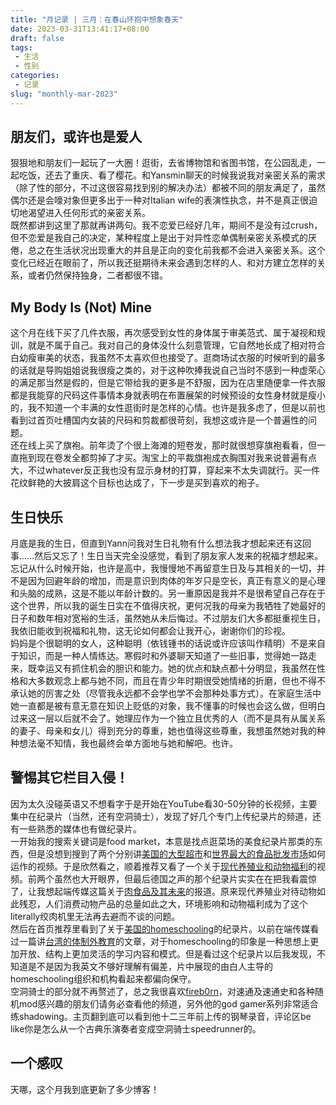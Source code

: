 ```yaml
---
title: "月记录 | 三月：在春山环抱中想象春天"
date: 2023-03-31T13:41:17+08:00
draft: false
tags: 
 - 生活
 - 性别
categories: 
 - 记录
slug: "monthly-mar-2023"
---
```


## 朋友们，或许也是爱人
狠狠地和朋友们一起玩了一大圈！逛街，去省博物馆和省图书馆，在公园乱走，一起吃饭，还去了重庆、看了樱花。和Yansmin聊天的时候我说我对亲密关系的需求（除了性的部分，不过这很容易找到别的解决办法）都被不同的朋友满足了，虽然偶尔还是会嚎对象但更多出于一种对Italian wife的表演性执念，并不是真正很迫切地渴望进入任何形式的亲密关系。  
既然都讲到这里了那就再讲两句。我不恋爱已经好几年，期间不是没有过crush，但不恋爱是我自己的决定，某种程度上是出于对异性恋单偶制亲密关系模式的厌倦，总之在生活状况出现重大的并且是正向的变化前我都不会进入亲密关系。这个变化已经近在眼前了，所以我还挺期待未来会遇到怎样的人、和对方建立怎样的关系，或者仍然保持独身，二者都很不错。

## My Body Is (Not) Mine
这个月在线下买了几件衣服，再次感受到女性的身体属于审美范式、属于凝视和规训，就是不属于自己。我对自己的身体没什么刻意管理，它自然地长成了相对符合白幼瘦审美的状态，我虽然不太喜欢但也接受了。逛商场试衣服的时候听到的最多的话就是导购姐姐说我很瘦之类的，对于这种吹捧我说自己当时不感到一种虚荣心的满足那当然是假的，但是它带给我的更多是不舒服，因为在店里随便拿一件衣服都是我能穿的尺码这件事情本身就表明在布置展架的时候预设的女性身材就是瘦小的，我不知道一个丰满的女性逛街时是怎样的心情。也许是我多虑了，但是以前也看到过首页吐槽国内女装的尺码和剪裁都很苛刻，我想这或许是一个普遍性的问题。  
还在线上买了旗袍。前年烫了个很上海滩的短卷发，那时就很想穿旗袍看看，但一直拖到现在卷发全都剪掉了才买。淘宝上的平裁旗袍成衣胸围对我来说普遍有点大，不过whatever反正我也没有显示身材的打算，穿起来不太失调就行。买一件花纹鲜艳的大披肩这个目标也达成了，下一步是买到喜欢的袍子。

## 生日快乐
月底是我的生日，但直到Yann问我对生日礼物有什么想法我才想起来还有这回事……然后又忘了！生日当天完全没感觉，看到了朋友家人发来的祝福才想起来。忘记从什么时候开始，也许是高中，我慢慢地不再留意生日及与其相关的一切，并不是因为回避年龄的增加，而是意识到肉体的年岁只是空长，真正有意义的是心理和头脑的成熟，这是不能以年龄计数的。另一重原因是我并不是很希望自己存在于这个世界，所以我的诞生日实在不值得庆祝，更何况我的母亲为我牺牲了她最好的日子和数年相对宽裕的生活，虽然她从未后悔过。不过朋友们大多都挺重视生日，我依旧能收到祝福和礼物，这无论如何都会让我开心，谢谢你们的珍视。  
妈妈是个很聪明的女人，这种聪明（依钱锺书的话说或许应该叫作精明）不是来自于知识，而是一种人情练达。寒假时和外婆聊天知道了一些旧事，觉得她一路走来，既幸运又有抓住机会的胆识和能力。她的优点和缺点都十分明显，我虽然在性格和大多数观念上都与她不同，而且在青少年时期很受她情绪的折磨，但也不得不承认她的厉害之处（尽管我永远都不会学也学不会那种处事方式）。在家庭生活中她一直都是被有意无意在知识上贬低的对象，我不懂事的时候也会这么做，但明白过来这一层以后就不会了。她理应作为一个独立且优秀的人（而不是具有从属关系的妻子、母亲和女儿）得到充分的尊重，她也值得这些尊重，我想虽然她对我的种种想法毫不知情，我也最终会单方面地与她和解吧。也许。

## 警惕其它栏目入侵！
因为太久没碰英语又不想看字于是开始在YouTube看30-50分钟的长视频，主要集中在纪录片（当然，还有空洞骑士），发现了好几个专门上传纪录片的频道，还有一些熟悉的媒体也有做纪录片。  
一开始我的搜索关键词是food market，本意是找点逛菜场的美食纪录片那类的东西，但是没想到搜到了两个分别讲[美国的大型超市](https://www.youtube.com/watch?v=21FOQWtbyuA)和[世界最大的食品批发市场](https://youtu.be/BxOsahJPm5A)如何运作的视频。于是欣然看之，顺着推荐又看了一个关于[现代养殖业和动物福利](https://youtu.be/6VOqNVt_cmM)的视频。前两个虽然也大开眼界，但最后德国之声的那个纪录片实实在在把我看震惊了，让我想起端传媒这篇关于[肉食品及其未来](https://theinitium.com/project/20220818-international-no-more-meats-in-the-future/)的报道。原来现代养殖业对待动物如此残忍，人们消费动物产品的总量如此之大，环境影响和动物福利成为了这个literally绞肉机里无法再去避而不谈的问题。  
然后在首页推荐里看到了关于[美国的homeschooling](https://youtu.be/9kuNycfklN4)的纪录片。以前在端传媒看过一篇讲[台湾的体制外教育](https://theinitium.com/article/20220321-taiwan-homeschooling/)的文章，对于homeschooling的印象是一种思想上更加开放、结构上更加灵活的学习内容和模式。但是看过这个纪录片以后我发现，不知道是不是因为我英文不够好理解有偏差，片中展现的由白人主导的homeschooling组织和机构看起来都偏向保守。  
空洞骑士的部分就不再赘述了，总之我很喜欢[fireb0rn](https://www.youtube.com/@fireb0rn)，对速通及速通史和各种随机mod感兴趣的朋友们请务必查看他的频道，另外他的god gamer系列非常适合练shadowing。主页翻到底可以看到他十二三年前上传的钢琴录音，评论区be like你是怎么从一个古典乐演奏者变成空洞骑士speedrunner的。

## 一个感叹
天哪，这个月我到底更新了多少博客！